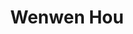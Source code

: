 ---
# Display name
title: Wenwen Hou

# Full Name (for SEO)
first_name: Wenwen 
last_name: Hou

# Is this the primary user of the site?
superuser: true

# Role/position
role: "MPhil student '24, co-supervised by Dr. [Hui Xiong](https://facultyprofiles.hkust-gz.edu.cn/faculty-personal-page/XIONG-Hui/xionghui)"


# Organizations/Affiliations
organizations:
  - name: AI Thrust, HKUST(GZ)
    url: https://ait.hkust-gz.edu.cn/

interests:
  - Explainable Artificial Intelligence

education:
  courses:
    # 这里不用写在读学历
    - course: M.Sc. in Mathematics
      institution: Department of Mathematics, Chinese University of Hong Kong
    - course: B.Eng. in Mechanics Engineering and B.Sc. in Economics
      institution: Xi‘an Jiaotong University

# Social/Academic Networking
# form "mailto:your-email@example.com" or "#contact" for contact widget.
# 这部分选填，如果不写，请在 link: 后面留空
social:
  - icon: github
    icon_pack: fab
    link: https://github.com/Hollyhou423

# Organizational groups that you belong to (for People widget)
# 可选项： [Faculty, Ph.D. Students, MPhil Students, Research Assistants]
user_groups:
  -  MPhil Students
---